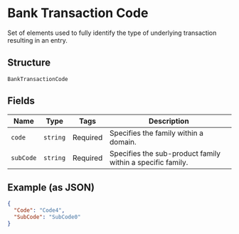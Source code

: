 
# Bank Transaction Code

Set of elements used to fully identify the type of underlying transaction resulting in an entry.

## Structure

`BankTransactionCode`

## Fields

| Name | Type | Tags | Description |
|  --- | --- | --- | --- |
| `code` | `string` | Required | Specifies the family within a domain. |
| `subCode` | `string` | Required | Specifies the sub-product family within a specific family. |

## Example (as JSON)

```json
{
  "Code": "Code4",
  "SubCode": "SubCode0"
}
```

